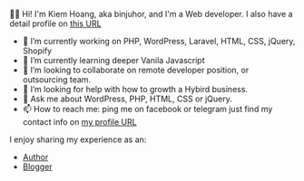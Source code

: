 👋🏻  Hi! I'm Kiem Hoang, aka binjuhor, and I'm a Web developer. I also have a detail profile on [this URL](https://binjuhor.now.sh "My Online profile")

- 🔭 I’m currently working on PHP, WordPress, Laravel, HTML, CSS, jQuery, Shopify
- 🌱 I’m currently learning deeper Vanila Javascript
- 👯 I’m looking to collaborate on remote developer position, or outsourcing team.
- 🤔 I’m looking for help with how to growth a Hybird business.
- 💬 Ask me about WordPress, PHP, HTML, CSS or jQuery.
- 📫 How to reach me: ping me on facebook or telegram just find my contact info on 
[my profile URL](https://binjuhor.now.sh "My Online profile")

I enjoy sharing my experience as an:

- [Author](https://wpazweb.com "Help you from zero to a Web developer in Vietnamese")
- [Blogger](https://hwangk.home.blog "My experience in real life")

